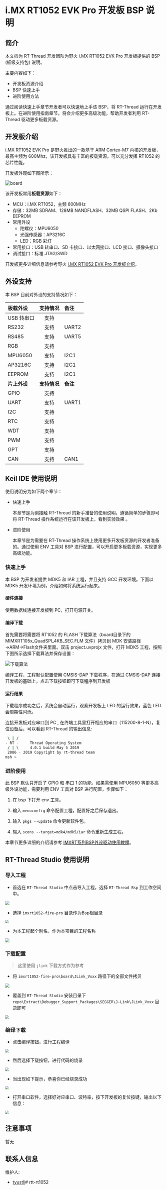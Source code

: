 # i.MX RT1052  EVK Pro 开发板 BSP 说明

## 简介

本文档为 RT-Thread 开发团队为野火 i.MX RT1052 EVK Pro 开发板提供的 BSP (板级支持包) 说明。

主要内容如下：

- 开发板资源介绍
- BSP 快速上手
- 进阶使用方法

通过阅读快速上手章节开发者可以快速地上手该 BSP，将 RT-Thread 运行在开发板上。在进阶使用指南章节，将会介绍更多高级功能，帮助开发者利用 RT-Thread 驱动更多板载资源。

## 开发板介绍

i.MX RT1052 EVK Pro 是野火推出的一款基于 ARM Cortex-M7 内核的开发板，最高主频为 600Mhz，该开发板具有丰富的板载资源，可以充分发挥 RT1052 的芯片性能。

开发板外观如下图所示：

![board](figures/board.png)

该开发板常用**板载资源**如下：

- MCU：i.MX RT1052，主频 600MHz
- 存储：32MB SDRAM、128MB NANDFLASH、32MB QSPI FLASH、2Kb EEPROM
- 常用外设
  - 陀螺仪：MPU6050
  - 光强传感器：AP3216C
  - LED：RGB 彩灯
- 常用接口：USB 转串口、SD 卡接口、以太网接口、LCD 接口、摄像头接口
- 调试接口：标准 JTAG/SWD

开发板更多详细信息请参考野火 [i.MX RT1052 EVK Pro 开发板介绍](https://fire-stm32.taobao.com/index.htm)。

## 外设支持

本 BSP 目前对外设的支持情况如下：

| **板载外设**      | **支持情况** | **备注**                              |
| :----------------- | :----------: | :------------------------------------- |
| USB 转串口        |     支持     |                                       |
| RS232         |     支持         |  UART2|
| RS485             |     支持     |  UART5                             |
| RGB                |     支持     |                           |
| MPU6050 |     支持     |    I2C1               |
| AP3216C              |   支持   |         I2C1                              |
| EEPROM               |   支持   |             I2C1                          |
| **片上外设**      | **支持情况** | **备注**                              |
| GPIO              |     支持     |  |
| UART              |     支持     |      UART1                       |
| I2C               |     支持     |                              |
| RTC               |     支持     |  |
| WDT               |     支持     |                                       |
| PWM               |     支持 |                              |
| GPT               |     支持 |                              |
| CAN               |     支持 |        CAN1                      |

## Keil IDE 使用说明

使用说明分为如下两个章节：

- 快速上手

    本章节是为刚接触 RT-Thread 的新手准备的使用说明，遵循简单的步骤即可将 RT-Thread 操作系统运行在该开发板上，看到实验效果 。

- 进阶使用

    本章节是为需要在 RT-Thread 操作系统上使用更多开发板资源的开发者准备的。通过使用 ENV 工具对 BSP 进行配置，可以开启更多板载资源，实现更多高级功能。


### 快速上手

本 BSP 为开发者提供 MDK5 和 IAR 工程，并且支持 GCC 开发环境。下面以 MDK5 开发环境为例，介绍如何将系统运行起来。

#### 硬件连接

使用数据线连接开发板到 PC，打开电源开关。

#### 编译下载

首先需要将需要将 RT1052 的 FLASH 下载算法（board目录下的MIMXRT105x_QuadSPI_4KB_SEC.FLM 文件）拷贝到 MDK 安装路径→ARM→Flash文件夹里面。双击 project.uvprojx 文件，打开 MDK5 工程，按照下图所示选择下载算法并保存设置：

![下载算法](figures/flash.png)

编译工程，工程默认配置使用 CMSIS-DAP 下载程序，在通过 CMSIS-DAP 连接开发板的基础上，点击下载按钮即可下载程序到开发板

#### 运行结果

下载程序成功之后，系统会自动运行，观察开发板上 LED 的运行效果，蓝色 LED 会周期性闪烁。

连接开发板对应串口到 PC , 在终端工具里打开相应的串口（115200-8-1-N），复位设备后，可以看到 RT-Thread 的输出信息:

```bash
 \ | /
- RT -     Thread Operating System
 / | \     4.0.1 build May 5 2019
 2006 - 2019 Copyright by rt-thread team
msh >
```
### 进阶使用

此 BSP 默认只开启了 GPIO 和 串口 1 的功能，如果需使用 MPU6050 等更多高级外设功能，需要利用 ENV 工具对 BSP 进行配置，步骤如下：

1. 在 bsp 下打开 env 工具。

2. 输入 `menuconfig` 命令配置工程，配置好之后保存退出。

3. 输入 `pkgs --update` 命令更新软件包。

4. 输入 `scons --target=mdk4/mdk5/iar` 命令重新生成工程。

本章节更多详细的介绍请参考 [IMXRT系列BSP外设驱动使用教程](../docs/IMXRT系列BSP外设驱动使用教程.md)。

## RT-Thread Studio 使用说明

### 导入工程

* 首选在 `RT-Thread Studio` 中点击导入工程，选择 `RT-Thread Bsp` 到工作空间中。

<img src="figures/1.png" style="zoom:80%;" />

* 选择 `imxrt1052-fire-pro` 目录作为Bsp根目录

<img src="figures/2.png" style="zoom: 67%;" />

* 为本工程起个别名，作为本项目的工程名称

<img src="figures/3.png" style="zoom:80%;" />

### 下载配置

> 这里使用 `jlink` 下载方式作为参考

* 将 `imxrt1052-fire-pro\board\JLink_Vxxx` 路径下的全部文件拷贝

<img src="figures/4.png" style="zoom:80%;" />

* 覆盖到 `RT-Thread Studio` 安装目录下 `repo\Extract\Debugger_Support_Packages\SEGGER\J-Link\JLink_Vxxx` 目录即可

<img src="figures/5.png" style="zoom: 67%;" />

### 编译下载

* 点击编译按钮，进行工程编译

<img src="figures/6.png" style="zoom: 67%;" />

* 然后选择下载按钮，进行代码的烧录

<img src="figures/7.png" style="zoom: 67%;" />

* 当出现如下提示，恭喜你已经烧录成功

<img src="figures/8.png" style="zoom: 67%;" />

* 打开串口软件，选择好对应串口、波特率，按下开发板的复位按键，输出以下信息：

<img src="figures/9.png" style="zoom: 67%;" />

## 注意事项

暂无

## 联系人信息

维护人:

- [tyustli](https://github.com/tyustli)# rtt-rt1052
